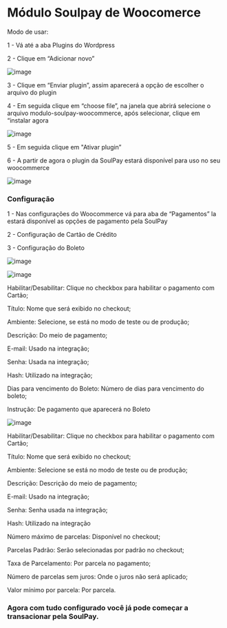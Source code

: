 # Módulo Soulpay de Woocomerce

Modo de usar:

1 - Vá até a aba Plugins do Wordpress 

2 - Clique em “Adicionar novo”  

![image](https://user-images.githubusercontent.com/59617774/118145668-36e7ac00-b3e4-11eb-88f7-6f6c9fad96fe.png)

3 - Clique em “Enviar plugin”, assim aparecerá a opção de escolher o arquivo do plugin

4 - Em seguida clique em “choose file”, na janela que abrirá selecione o arquivo modulo-soulpay-woocommerce, após selecionar, clique em “instalar agora

![image](https://user-images.githubusercontent.com/59617774/118145579-1e779180-b3e4-11eb-9827-1bbda220b187.png)

5 - Em seguida clique em "Ativar plugin”

6 - A partir de agora o plugin da SoulPay estará disponível para uso no seu woocommerce 

![image](https://user-images.githubusercontent.com/59617774/118146007-904fdb00-b3e4-11eb-8546-baf04b9b02fe.png)



### Configuração

1 - Nas configurações do Woocommerce vá para aba de “Pagamentos” la estará disponível as opções de pagamento pela SoulPay

2 - Configuração de Cartão de Crédito

3 - Configuração do Boleto

![image](https://user-images.githubusercontent.com/59617774/118146668-369be080-b3e5-11eb-8b56-7b49359ab90c.png)


![image](https://user-images.githubusercontent.com/59617774/118146239-c5f4c400-b3e4-11eb-8e82-fa16f3d166e7.png)

Habilitar/Desabilitar: Clique no checkbox para habilitar o pagamento com Cartão;

Título: Nome que será exibido no checkout;

Ambiente: Selecione, se está no modo de teste ou de produção;

Descrição: Do meio de pagamento;

E-mail: Usado na integração;

Senha: Usada na integração;

Hash: Utilizado na integração;

Dias para vencimento do Boleto: Número de dias para vencimento do boleto;

Instrução: De pagamento que aparecerá no Boleto

![image](https://user-images.githubusercontent.com/59617774/118146784-53381880-b3e5-11eb-8b87-a87a7cc0ec1f.png)

Habilitar/Desabilitar: Clique no checkbox para habilitar o pagamento com Cartão;

Título: Nome que será exibido no checkout;

Ambiente: Selecione se está no modo de teste ou de produção;

Descrição: Descrição do meio de pagamento;

E-mail: Usado na integração;

Senha: Senha usada na integração;

Hash: Utilizado na integração

Número máximo de parcelas: Disponível no checkout;

Parcelas Padrão: Serão selecionadas por padrão no checkout;

Taxa de Parcelamento: Por parcela no pagamento;

Número de parcelas sem juros: Onde o juros não será aplicado;

Valor mínimo por parcela: Por parcela.

### Agora com tudo configurado você já pode começar a transacionar pela SoulPay.
